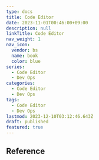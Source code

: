 ```yaml
---
type: docs
title: Code Editor
date: 2023-11-01T00:46:00+09:00
description: null
linkTitle: Code Editor
nav_weight: 1
nav_icon:
  vendor: bs
  name: book
  color: blue
series:
  - Code Editor
  - Dev Ops
categories:
  - Code Editor
  - Dev Ops
tags:
  - Code Editor
  - Dev Ops
lastmod: 2023-12-10T03:12:46.643Z
draft: published
featured: true
---
```


## Reference
